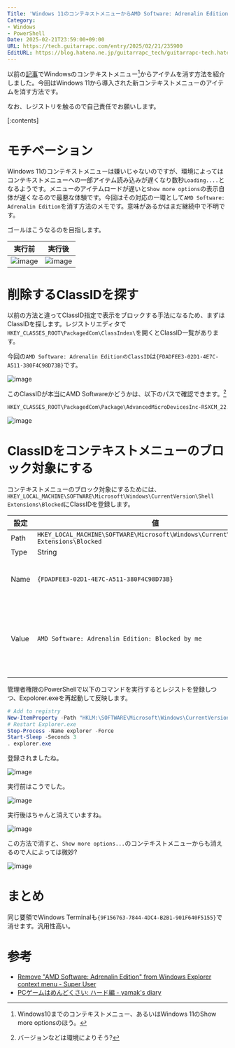 ```yaml
---
Title: 'Windows 11のコンテキストメニューからAMD Software: Adrenalin Editionを消す'
Category:
- Windows
- PowerShell
Date: 2025-02-21T23:59:00+09:00
URL: https://tech.guitarrapc.com/entry/2025/02/21/235900
EditURL: https://blog.hatena.ne.jp/guitarrapc_tech/guitarrapc-tech.hatenablog.com/atom/entry/6802418398331308579
---
```


以前の[記事](https://tech.guitarrapc.com/entry/2025/01/15/030851)でWindowsのコンテキストメニュー[^1]からアイテムを消す方法を紹介しました。今回はWindows 11から導入された新コンテキストメニューのアイテムを消す方法です。

なお、レジストリを触るので自己責任でお願いします。

[:contents]

# モチベーション

Windows 11のコンテキストメニューは嫌いじゃないのですが、環境によってはコンテキストメニューへの一部アイテム読み込みが遅くなり数秒`Loading....`となるようです。メニューのアイテムロードが遅いと`Show more options`の表示自体が遅くなるので最悪な体験です。今回はその対応の一環として`AMD Software: Adrenalin Edition`を消す方法のメモです。意味があるかはまだ継続中で不明です。

ゴールはこうなるのを目指します。

| 実行前 | 実行後 |
| --- | --- |
| ![image](https://github.com/user-attachments/assets/903f538d-6e87-4ad2-b18f-e025fd986475) | ![image](https://github.com/user-attachments/assets/2739ccc3-336c-4672-8b28-ad79497f1294) |

# 削除するClassIDを探す

以前の方法と違ってClassID指定で表示をブロックする手法になるため、まずはClassIDを探します。レジストリエディタで`HKEY_CLASSES_ROOT\PackagedCom\ClassIndex\`を開くとClassID一覧があります。

今回の`AMD Software: Adrenalin EditionのClassID`は`{FDADFEE3-02D1-4E7C-A511-380F4C98D73B}`です。

![image](https://github.com/user-attachments/assets/278c2f55-36fb-4f5f-a101-9d888a7af8d7)

このClassIDが本当にAMD Softwareかどうかは、以下のパスで確認できます。[^2]

```sh
HKEY_CLASSES_ROOT\PackagedCom\Package\AdvancedMicroDevicesInc-RSXCM_22.10.0.0_x64__fhmx3h6dzfmvj\Class\{FDADFEE3-02D1-4E7C-A511-380F4C98D73B}
```

![image](https://github.com/user-attachments/assets/a3cc6c21-f990-42c6-a137-e8443bef3fd1)

# ClassIDをコンテキストメニューのブロック対象にする

コンテキストメニューのブロック対象にするためには、`HKEY_LOCAL_MACHINE\SOFTWARE\Microsoft\Windows\CurrentVersion\Shell Extensions\Blocked`にClassIDを登録します。

| 設定 | 値 | 備考 |
| --- | --- | --- |
| Path | `HKEY_LOCAL_MACHINE\SOFTWARE\Microsoft\Windows\CurrentVersion\Shell Extensions\Blocked` | |
| Type | String | |
| Name | `{FDADFEE3-02D1-4E7C-A511-380F4C98D73B}` | 消したいアイテムのClassID |
| Value | `AMD Software: Adrenalin Edition: Blocked by me` | 任意の文字列、自分のメモになるように |

管理者権限のPowerShellで以下のコマンドを実行するとレジストを登録しつつ、Expolorer.exeを再起動して反映します。

```powershell
# Add to registry
New-ItemProperty -Path "HKLM:\SOFTWARE\Microsoft\Windows\CurrentVersion\Shell Extensions\Blocked" -Name "{FDADFEE3-02D1-4E7C-A511-380F4C98D73B}" -Value "AMD Software: Adrenalin Edition: Blocked by me" -PropertyType String
# Restart Explorer.exe
Stop-Process -Name explorer -Force
Start-Sleep -Seconds 3
. explorer.exe
```

登録されましたね。

![image](https://github.com/user-attachments/assets/29788f28-c0ee-4876-93a4-a1aa0f3f34d0)

実行前はこうでした。

![image](https://github.com/user-attachments/assets/903f538d-6e87-4ad2-b18f-e025fd986475)

実行後はちゃんと消えていますね。

![image](https://github.com/user-attachments/assets/2739ccc3-336c-4672-8b28-ad79497f1294)

この方法で消すと、`Show more options...`のコンテキストメニューからも消えるので人によっては微妙?

![image](https://github.com/user-attachments/assets/1255b43d-9c5b-472c-a9bf-5d0dbeb5e18a)

# まとめ

同じ要領でWindows Terminalも`{9F156763-7844-4DC4-B2B1-901F640F5155}`で消せます。汎用性高い。

# 参考

* [Remove "AMD Software: Adrenalin Edition" from Windows Explorer context menu - Super User](https://superuser.com/questions/1809960/remove-amd-software-adrenalin-edition-from-windows-explorer-context-menu)
* [PCゲームはめんどくさい: ハード編 - yamak's diary](https://yamak.hatenablog.com/entry/2022/09/10/192100)


[^1]: Windows10までのコンテキストメニュー、あるいはWindows 11のShow more optionsのほう。
[^2]: バージョンなどは環境によりそう?
